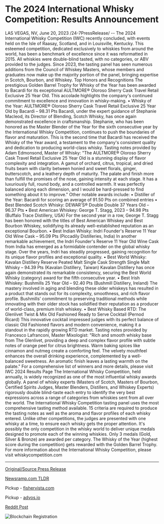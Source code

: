 # The 2024 International Whisky Competition: Results Announcement

LAS VEGAS, NV, June 20, 2023 /24-7PressRelease/ -- The 2024 International Whisky Competition (IWC) recently concluded, with events held on the Isle of Raasay, Scotland, and in Louisville, Kentucky. This esteemed competition, dedicated exclusively to whiskies from around the world, has been a benchmark of excellence since it was reformatted in 2015. All whiskies were double-blind tasted, with no categories, or ABV provided to the judges.   Since 2023, the tasting panel has seen numerous additions from the Council of Whiskey Masters, whose members and graduates now make up the majority portion of the panel, bringing expertise in Scotch, Bourbon, and Whiskey.  Top Honors and Recognitions The prestigious Golden Barrel Trophy for Whisky of the Year has been awarded to Bacardi for its exceptional AULTMORE® Oloroso Sherry Cask Travel Retail Exclusive 25 Year Old. This accolade highlights the company's continued commitment to excellence and innovation in whisky-making.   • Whisky of the Year: AULTMORE® Oloroso Sherry Cask Travel Retail Exclusive 25 Year Old by Bacardi – 98.31 Pts   Bacardi, under the expert guidance of Stephanie Macleod, its Director of Blending, Scotch Whisky, has once again demonstrated excellence in craftsmanship. Stephanie, who has been honored as the Master Blender of the Year for the sixth consecutive year by the International Whisky Competition, continues to push the boundaries of flavor and maturation. This is the second time that Bacardi has received the Whisky of the Year award, a testament to the company's consistent quality and dedication to producing world-class whisky.   Tasting notes provided by Adam Edmonsond, Master of Whisky: "The AULTMORE® Oloroso Sherry Cask Travel Retail Exclusive 25 Year Old is a stunning display of flavor complexity and integration. A gamut of orchard, citrus, tropical, and dried fruits beam with clarity between honied and sweet florals, ginger, butterscotch, and a leathery depth of maturity. The palate and finish more than fulfill the promises of the nose, gaining intensity at each stage. It has a luxuriously full, round body, and a controlled warmth. It was perfectly balanced along each dimension, and I would be hard-pressed to find something about it to improve."  Other notable awards include:   • Distiller of the Year: Bacardi for scoring an average of 91.50 Pts on combined entries   • Best Blended Scotch Whisky: DEWAR'S® Double Double 37 Years Old – 96.37 Pts   • Best American Whiskey: George T. Stagg, 2023 – 94.98 Pts (Buffalo Trace Distillery, USA)  For the second year in a row, George T. Stagg has been honored with the titles of Best American Whiskey and Best Bourbon Whiskey, solidifying its already well-established reputation as an exceptional Bourbon.  • Best Indian Whisky: Indri Founder's Reserve 11 Year Old Wine Cask – 95.09 Pts  (Piccadily Distilleries, India)  In another remarkable achievement, the Indri Founder's Reserve 11 Year Old Wine Cask from India has emerged as a formidable contender on the global whisky stage. Over the years, Indri has steadily progressed, gaining recognition for its unique flavor profiles and exceptional quality.   • Best World Whisky: Kavalan Distillery Reserve Peated Malt Single Cask Strength Single Malt Whisky – 94.39 Pts (Kavalan Distillery, Taiwan)  Kavalan Distillery has once again demonstrated its remarkable consistency, securing the Best World Whisky (category) award for the fifth consecutive year.   • Best Irish Whiskey: Bushmills 25 Year Old – 92.40 Pts (Bushmill Distillery, Ireland)  The mastery involved in aging and blending these older whiskeys has resulted in a product that stands out for its complexity, smoothness, and rich flavor profile. Bushmills' commitment to preserving traditional methods while innovating with their older stock has solidified their reputation as a producer of world-class, premium Irish whiskey.  • Best Whisky Based RTD: The Glenlivet Twist & Mix Old Fashioned Ready to Serve Cocktail (Pernod Ricard)  This innovative cocktail impressed judges with its perfect balance of classic Old Fashioned flavors and modern convenience, making it a standout in the rapidly growing RTD market.   Tasting notes provided by Francesco Lafranconi, Master Mixologist: "Rich and smooth whisky base from The Glenlivet, providing a deep and complex flavor profile with subtle notes of orange peel for citrus brightness. Warm baking spices like cinnamon and nutmeg create a comforting feel. The velvety mouthfeel enhances the overall drinking experience, complemented by a well-balanced sweetness. An aromatic finish leaves a lasting warmth on the palate."  For a comprehensive list of winners and more details, please visit IWC 2024 Results Page  The International Whisky Competition, held annually, is widely recognized as one of the most influential whisky awards globally. A panel of whisky experts (Masters of Scotch, Masters of Bourbon, Certified Spirits Judges, Master Blenders, Distillers, and Whiskey Experts) rigorously double blind-taste each entry to identify the very best expressions across a range of categories from whiskies sent from all over the world. The International Whisky Competition tasting panel uses the most comprehensive tasting method available. 15 criteria are required to produce the tasting notes as well as the aroma and flavor profiles of each whisky entered. Unlike other competitions, the judges are presented with one whisky at a time, to ensure each whisky gets the proper attention. It's possibly the only competition in the whisky world to deliver unique medals designed to promote each of the winning whiskies. Only 3 medals (Gold, Silver & Bronze) are awarded per category. The Whisky of the Year (highest score during the competition) gets rewarded with the Golden Barrel Trophy.  For more information about the International Whisky Competition, please visit whiskycompetition.com 

---

[Original/Source Press Release](https://www.24-7pressrelease.com/press-release/511866/the-2024-international-whisky-competition-results-announcement)
                    

[Newsramp.com TLDR](https://newsramp.com/curated-news/bacardi-s-aultmore-r-oloroso-sherry-cask-wins-whisky-of-the-year-at-2024-international-whisky-competition/1e6046a6b0f74b3704dcbe4deeb6b7e6) 


Pickup - [fishervista.com](https://fishervista.com/en/aultmore-r-oloroso-sherry-cask-25-year-old-wins-top-honors-at-2024-international-whisky-competition/20244330)

Pickup - [advos.io](https://advos.io/en/2024-international-whisky-competition-announces-winners-bacardi-takes-top-honors/20244330)
 



[Reddit Post](https://www.reddit.com/r/AwardsAndRecognition/comments/1dkic9m/bacardis_aultmore_oloroso_sherry_cask_wins_whisky/) 



![Blockchain Registration](https://cdn.newsramp.app/24-7PressRelease/qrcode/246/20/pink4rrK.webp)